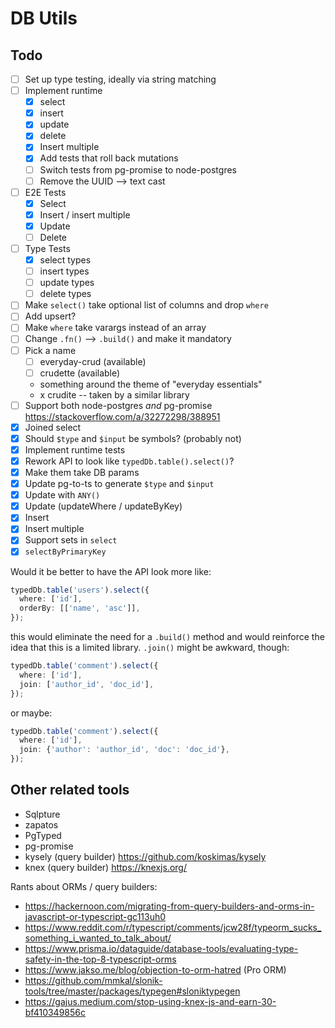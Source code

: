 # DB Utils

## Todo

- [ ] Set up type testing, ideally via string matching
- [ ] Implement runtime
  - [x] select
  - [x] insert
  - [x] update
  - [x] delete
  - [x] Insert multiple
  - [x] Add tests that roll back mutations
  - [ ] Switch tests from pg-promise to node-postgres
  - [ ] Remove the UUID --> text cast
- [ ] E2E Tests
  - [x] Select
  - [x] Insert / insert multiple
  - [x] Update
  - [ ] Delete
- [ ] Type Tests
  - [x] select types
  - [ ] insert types
  - [ ] update types
  - [ ] delete types
- [ ] Make `select()` take optional list of columns and drop `where`
- [ ] Add upsert?
- [ ] Make `where` take varargs instead of an array
- [ ] Change `.fn()` --> `.build()` and make it mandatory
- [ ] Pick a name
  - [ ] everyday-crud (available)
  - [ ] crudette (available)
  - something around the theme of "everyday essentials"
  - x crudite -- taken by a similar library
- [ ] Support both node-postgres _and_ pg-promise
      https://stackoverflow.com/a/32272298/388951
- [x] Joined select
- [x] Should `$type` and `$input` be symbols? (probably not)
- [x] Implement runtime tests
- [x] Rework API to look like `typedDb.table().select()`?
- [x] Make them take DB params
- [x] Update pg-to-ts to generate `$type` and `$input`
- [x] Update with `ANY()`
- [x] Update (updateWhere / updateByKey)
- [x] Insert
- [x] Insert multiple
- [x] Support sets in `select`
- [x] `selectByPrimaryKey`

Would it be better to have the API look more like:

```ts
typedDb.table('users').select({
  where: ['id'],
  orderBy: [['name', 'asc']],
});
```

this would eliminate the need for a `.build()` method and would
reinforce the idea that this is a limited library. `.join()` might
be awkward, though:

```ts
typedDb.table('comment').select({
  where: ['id'],
  join: ['author_id', 'doc_id'],
});
```

or maybe:

```ts
typedDb.table('comment').select({
  where: ['id'],
  join: {'author': 'author_id', 'doc': 'doc_id'},
});
```

## Other related tools

- Sqlpture
- zapatos
- PgTyped
- pg-promise
- kysely (query builder) <https://github.com/koskimas/kysely>
- knex (query builder) <https://knexjs.org/>

Rants about ORMs / query builders:
- <https://hackernoon.com/migrating-from-query-builders-and-orms-in-javascript-or-typescript-gc113uh0>
- https://www.reddit.com/r/typescript/comments/jcw28f/typeorm_sucks_something_i_wanted_to_talk_about/
- https://www.prisma.io/dataguide/database-tools/evaluating-type-safety-in-the-top-8-typescript-orms
- <https://www.jakso.me/blog/objection-to-orm-hatred> (Pro ORM)
- <https://github.com/mmkal/slonik-tools/tree/master/packages/typegen#sloniktypegen>
- <https://gajus.medium.com/stop-using-knex-js-and-earn-30-bf410349856c>
